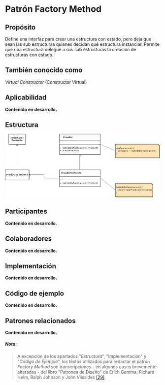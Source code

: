 # Patrón Factory Method

## Propósito

Define una interfaz para crear una estructura con estado, pero deja que sean las sub estructuras quienes decidan qué estructura instanciar. Permite que una estructura delegue a sus sub estructuras la creación de estructuras con estado.

## También conocido como

_Virtual Constructor_ (Constructor Virtual)

## Aplicabilidad

**Contenido en desarrollo.**

## Estructura

![](/assets/uml/factorymethod.png)

## Participantes

**Contenido en desarrollo.**

## Colaboradores

**Contenido en desarrollo.**

## Implementación

**Contenido en desarrollo.**

## Código de ejemplo

**Contenido en desarrollo.**

## Patrones relacionados

**Contenido en desarrollo.**

##### Nota:
> A excepción de los apartados "_Estructura_", "Implementación" y "_Código de Ejemplo_", los téxtos utilizados para redactar el patrón _Factory Method_ son transcripciones - en algunos casos brevemente alteradas - del libro "Patrones de Diseño" de Erich Gamma, Richard Helm, Ralph Johnson y John Vlissides [\[29\]](/recursos.md).
